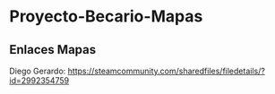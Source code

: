# Proyecto-Becario-Mapas
## Enlaces Mapas
Diego Gerardo: https://steamcommunity.com/sharedfiles/filedetails/?id=2992354759
